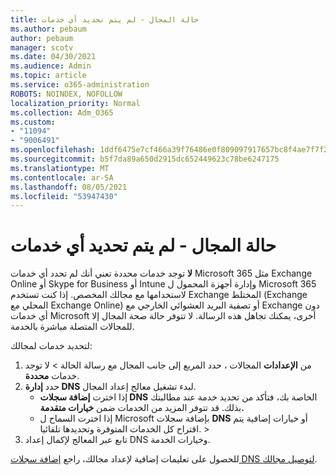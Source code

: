 ```yaml
---
title: حالة المجال - لم يتم تحديد أي خدمات
ms.author: pebaum
author: pebaum
manager: scotv
ms.date: 04/30/2021
ms.audience: Admin
ms.topic: article
ms.service: o365-administration
ROBOTS: NOINDEX, NOFOLLOW
localization_priority: Normal
ms.collection: Adm_O365
ms.custom:
- "11094"
- "9006491"
ms.openlocfilehash: 1ddf6475e7cf466a39f76486e0f809097917657bc8f4ae7f7f2b516657308f39
ms.sourcegitcommit: b5f7da89a650d2915dc652449623c78be6247175
ms.translationtype: MT
ms.contentlocale: ar-SA
ms.lasthandoff: 08/05/2021
ms.locfileid: "53947430"
---
```

# <a name="domain-status---no-services-selected"></a>حالة المجال - لم يتم تحديد أي خدمات

**لا** توجد خدمات محددة تعني أنك لم تحدد أي خدمات Microsoft 365 مثل Exchange Online أو Skype for Business أو Intune وإدارة أجهزة المحمول ل Microsoft 365 لاستخدامها مع مجالك المخصص. إذا كنت تستخدم Exchange المختلط (Exchange المحلي مع Exchange Online) أو تصفية البريد العشوائي الخارجي مع Exchange دون أي خدمات Microsoft أخرى، يمكنك تجاهل هذه الرسالة. لا تتوفر حالة صحة المجال إلا للمجالات المتصلة مباشرة بالخدمة.

لتحديد خدمات لمجالك:

1. من **الإعدادات** المجالات ، حدد المربع إلى جانب المجال مع رسالة الحالة  >  [](https://admin.microsoft.com/Adminportal/Home)لا توجد خدمات **محددة**.
1. حدد **إدارة DNS** لبدء تشغيل معالج إعداد المجال.
    - إذا اخترت **إضافة سجلات DNS** الخاصة بك، فتأكد من تحديد خدمة عند مطالبتك بذلك. قد تتوفر المزيد من الخدمات ضمن **خيارات متقدمة.**
    - إذا اخترت السماح ل Microsoft بإضافة سجلات **DNS** أو خيارات إضافية يتم اقتراح كل الخدمات المتوفرة وتحديدها تلقائيا.  >  
1. تابع عبر المعالج لإكمال إعداد DNS وخيارات الخدمة.
 
للحصول على تعليمات إضافية لإعداد مجالك، راجع [إضافة سجلات DNS لتوصيل مجالك](/microsoft-365/admin/get-help-with-domains/create-dns-records-at-any-dns-hosting-provider).

